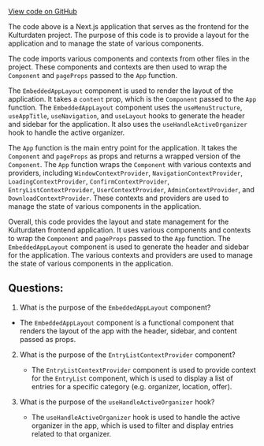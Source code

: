 [View code on GitHub](https://github.com/technologiestiftung/kulturdaten-frontend/blob/master/pages/_app.tsx)

The code above is a Next.js application that serves as the frontend for the Kulturdaten project. The purpose of this code is to provide a layout for the application and to manage the state of various components. 

The code imports various components and contexts from other files in the project. These components and contexts are then used to wrap the `Component` and `pageProps` passed to the `App` function. 

The `EmbeddedAppLayout` component is used to render the layout of the application. It takes a `content` prop, which is the `Component` passed to the `App` function. The `EmbeddedAppLayout` component uses the `useMenuStructure`, `useAppTitle`, `useNavigation`, and `useLayout` hooks to generate the header and sidebar for the application. It also uses the `useHandleActiveOrganizer` hook to handle the active organizer. 

The `App` function is the main entry point for the application. It takes the `Component` and `pageProps` as props and returns a wrapped version of the `Component`. The `App` function wraps the `Component` with various contexts and providers, including `WindowContextProvider`, `NavigationContextProvider`, `LoadingContextProvider`, `ConfirmContextProvider`, `EntryListContextProvider`, `UserContextProvider`, `AdminContextProvider`, and `DownloadContextProvider`. These contexts and providers are used to manage the state of various components in the application. 

Overall, this code provides the layout and state management for the Kulturdaten frontend application. It uses various components and contexts to wrap the `Component` and `pageProps` passed to the `App` function. The `EmbeddedAppLayout` component is used to generate the header and sidebar for the application. The various contexts and providers are used to manage the state of various components in the application.
## Questions: 
 1. What is the purpose of the `EmbeddedAppLayout` component?
   - The `EmbeddedAppLayout` component is a functional component that renders the layout of the app with the header, sidebar, and content passed as props.

2. What is the purpose of the `EntryListContextProvider` component?
   - The `EntryListContextProvider` component is used to provide context for the `EntryList` component, which is used to display a list of entries for a specific category (e.g. organizer, location, offer).

3. What is the purpose of the `useHandleActiveOrganizer` hook?
   - The `useHandleActiveOrganizer` hook is used to handle the active organizer in the app, which is used to filter and display entries related to that organizer.